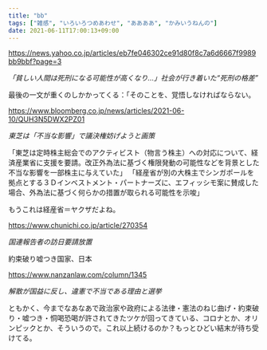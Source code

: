 ```yaml
---
title: "bb"
tags: ["雑感", "いろいろつめあわせ", "ああああ", "かみいうねんの"]
date: 2021-06-11T17:00:13+09:00
---
```


<https://news.yahoo.co.jp/articles/eb7fe046302ce91d80f8c7a6d6667f9989bb9bbf?page=3>

*「貧しい人間は死刑になる可能性が高くなり…」社会が行き着いた“死刑の格差”*

最後の一文が重くのしかかってくる：「そのことを、覚悟しなければならない。

<https://www.bloomberg.co.jp/news/articles/2021-06-10/QUH3N5DWX2PZ01>

*東芝は「不当な影響」で議決権妨げようと画策*

「東芝は定時株主総会でのアクティビスト（物言う株主）への対応について、経済産業省に支援を要請。改正外為法に基づく権限発動の可能性などを背景とした不当な影響を一部株主に与えていた」
「経産省が別の大株主でシンガポールを拠点とする３Ｄインベストメント・パートナーズに、エフィッシモ案に賛成した場合、外為法に基づく何らかの措置が取られる可能性を示唆」

もうこれは経産省＝ヤクザだよね。

https://www.chunichi.co.jp/article/270354

*国連報告者の訪日要請放置*

約束破り嘘つき国家、日本

https://www.nanzanlaw.com/column/1345

*解散が国益に反し、違憲で不当である理由と選挙*

ともかく、今までなあなあで政治家や政府による法律・憲法のねじ曲げ・約束破り・嘘つき・恫喝恐喝が許されてきたツケが回ってきている、コロナとか、オリンピックとか、そういうので。これ以上続けるのか？もっとひどい結末が待ち受けてる。